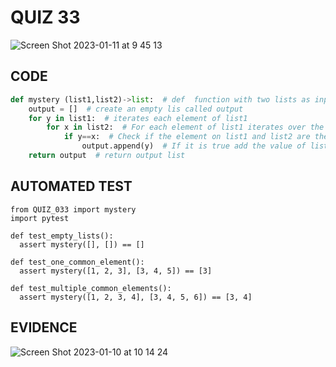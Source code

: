 
# QUIZ 33
![Screen Shot 2023-01-11 at 9 45 13](https://user-images.githubusercontent.com/111819437/211691887-d1c7b3b7-6ae6-471a-bd34-3feaccba7129.png)

## CODE
```.py
def mystery (list1,list2)->list:  # def  function with two lists as input and one list as output
    output = []  # create an empty lis called output
    for y in list1:  # iterates each element of list1
        for x in list2:  # For each element of list1 iterates over the elements of list2
            if y==x:  # Check if the element on list1 and list2 are the same
                output.append(y)  # If it is true add the value of list 1 to the list output
    return output  # return output list
```

## AUTOMATED TEST
```.PY
from QUIZ_033 import mystery
import pytest

def test_empty_lists():
  assert mystery([], []) == []

def test_one_common_element():
  assert mystery([1, 2, 3], [3, 4, 5]) == [3]

def test_multiple_common_elements():
  assert mystery([1, 2, 3, 4], [3, 4, 5, 6]) == [3, 4]
  ```
  
  ## EVIDENCE
  ![Screen Shot 2023-01-10 at 10 14 24](https://user-images.githubusercontent.com/111819437/211439755-d5630270-498a-45c8-b77c-b87a6eda28ef.png)
